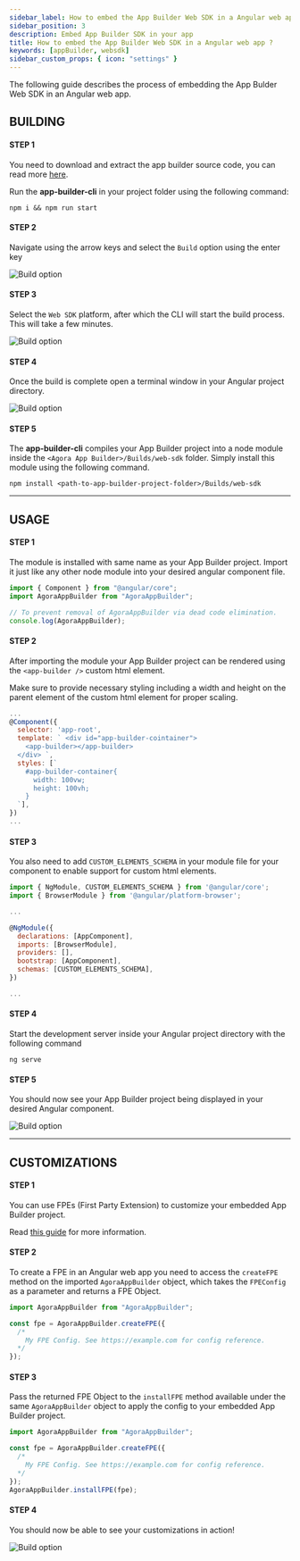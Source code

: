 ```yaml
---
sidebar_label: How to embed the App Builder Web SDK in a Angular web app ?
sidebar_position: 3
description: Embed App Builder SDK in your app
title: How to embed the App Builder Web SDK in a Angular web app ?
keywords: [appBuilder, websdk]
sidebar_custom_props: { icon: "settings" }
---
```


The following guide describes the process of embedding the App Bulder Web SDK in an Angular web app.

## BUILDING

#### STEP 1

You need to download and extract the app builder source code, you can read more [here](google.com).

Run the **app-builder-cli** in your project folder using the following command:

<!-- RHS -->

```shell
npm i && npm run start
```

<!-- LHS -->

#### STEP 2

Navigate using the arrow keys and select the `Build` option using the enter key

<!-- RHS -->

<!-- ![Main menu, Build highlighted screenshot](sdk/angular/1.png) -->
<image alt="Build option" lightImageSrc="sdk/angular/1.png" darkImageSrc="sdk/angular/1.png" />

<!-- LHS -->

#### STEP 3

Select the `Web SDK` platform, after which the CLI will start the build process. This will take a few minutes.

<!-- RHS -->

<!-- ![Build menu, Web-SDK highlighted screenshot](sdk/angular/2.png) -->
<image alt="Build option" lightImageSrc="sdk/angular/2.png" darkImageSrc="sdk/angular/2.png" />

<!-- LHS -->

#### STEP 4

Once the build is complete open a terminal window in your Angular project directory.

<!-- RHS -->

<!-- ![Terminal window inside Angular project folder](sdk/angular/3.png) -->
<image alt="Build option" lightImageSrc="sdk/angular/3.png" darkImageSrc="sdk/angular/3.png" />

<!-- LHS -->

#### STEP 5

The **app-builder-cli** compiles your App Builder project into a node module inside the `<Agora App Builder>/Builds/web-sdk` folder. Simply install this module using the following command.

<!-- RHS -->

```shell
npm install <path-to-app-builder-project-folder>/Builds/web-sdk
```

---

## USAGE

<!-- LHS -->

#### STEP 1

The module is installed with same name as your App Builder project. Import it just like any other node module into your desired angular component file.

<!-- RHS -->

```js {2-5}
import { Component } from "@angular/core";
import AgoraAppBuilder from "AgoraAppBuilder";

// To prevent removal of AgoraAppBuilder via dead code elimination.
console.log(AgoraAppBuilder);
```


<!-- LHS -->

#### STEP 2

After importing the module your App Builder project can be rendered using the `<app-builder />` custom html element.

Make sure to provide necessary styling including a width and height on the parent element of the custom html element for proper scaling.

<!-- RHS -->

```js {4-11}
...
@Component({
  selector: 'app-root',
  template: ` <div id="app-builder-cointainer">
    <app-builder></app-builder>
  </div> `,
  styles: [`
    #app-builder-container{
      width: 100vw;
      height: 100vh;
    }
  `],
})
...
```


<!-- LHS -->

#### STEP 3

You also need to add `CUSTOM_ELEMENTS_SCHEMA` in your module file for your component to enable support for custom html elements.

<!-- RHS -->

```js {11} showLineNumbers
import { NgModule, CUSTOM_ELEMENTS_SCHEMA } from '@angular/core';
import { BrowserModule } from '@angular/platform-browser';

...

@NgModule({
  declarations: [AppComponent],
  imports: [BrowserModule],
  providers: [],
  bootstrap: [AppComponent],
  schemas: [CUSTOM_ELEMENTS_SCHEMA],
})

...
```


<!-- LHS -->

#### STEP 4

Start the development server inside your Angular project directory with the following command

<!-- RHS -->

```shell
ng serve
```


<!-- LHS -->

#### STEP 5

You should now see your App Builder project being displayed in your desired Angular component.

<!-- RHS -->

<!-- ![Website with App Builder embedded](sdk/angular/5.png) -->
<image alt="Build option" lightImageSrc="sdk/angular/5.png" darkImageSrc="sdk/angular/5.png" />

---

## CUSTOMIZATIONS

<!-- LHS -->

#### STEP 1

You can use FPEs (First Party Extension) to customize your embedded App Builder project.

Read [this guide](https://google.com) for more information.


<!-- LHS -->

#### STEP 2

To create a FPE in an Angular web app you need to access the `createFPE` method on the imported `AgoraAppBuilder` object, which takes the `FPEConfig` as a parameter and returns a FPE Object.

<!-- RHS -->

```js {3-7}
import AgoraAppBuilder from "AgoraAppBuilder";

const fpe = AgoraAppBuilder.createFPE({
  /*
    My FPE Config. See https://example.com for config reference.
  */
});
```


<!-- LHS -->

#### STEP 3

Pass the returned FPE Object to the `installFPE` method available under the same `AgoraAppBuilder` object to apply the config to your embedded App Builder project.

<!-- RHS -->

```js {8}
import AgoraAppBuilder from "AgoraAppBuilder";

const fpe = AgoraAppBuilder.createFPE({
  /*
    My FPE Config. See https://example.com for config reference.
  */
});
AgoraAppBuilder.installFPE(fpe);
```


<!-- LHS -->

#### STEP 4

You should now be able to see your customizations in action!

<!-- RHS -->

<!-- ![Website with App Builder embedded customized](sdk/angular/6.png) -->
<image alt="Build option" lightImageSrc="sdk/angular/6.png" darkImageSrc="sdk/angular/6.png" />

